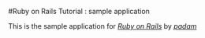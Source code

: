 #Ruby on Rails Tutorial : sample application

This is the sample application for [*Ruby on Rails*](http://#) by [*padam*](http://#)
